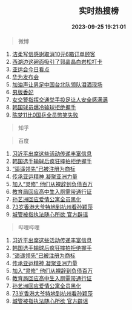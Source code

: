 <div align="center"><h2>实时热搜榜</h2><h4>2023-09-25 19:21:01</h4></div>

> 微博  

1. [洁柔写信感谢取消10元6箱订单顾客](https://s.weibo.com/weibo?q=%23%E6%B4%81%E6%9F%94%E5%86%99%E4%BF%A1%E6%84%9F%E8%B0%A2%E5%8F%96%E6%B6%8810%E5%85%836%E7%AE%B1%E8%AE%A2%E5%8D%95%E9%A1%BE%E5%AE%A2%23&t=31&band_rank=1&Refer=top)<br />
2. [西湖边这碗面吸引了郭晶晶白岩松打卡](https://s.weibo.com/weibo?q=%23%E8%A5%BF%E6%B9%96%E8%BE%B9%E8%BF%99%E7%A2%97%E9%9D%A2%E5%90%B8%E5%BC%95%E4%BA%86%E9%83%AD%E6%99%B6%E6%99%B6%E7%99%BD%E5%B2%A9%E6%9D%BE%E6%89%93%E5%8D%A1%23&t=31&band_rank=2&Refer=top)<br />
3. [亚运会今日看点](https://s.weibo.com/weibo?q=%23%E4%BA%9A%E8%BF%90%E4%BC%9A%E4%BB%8A%E6%97%A5%E7%9C%8B%E7%82%B9%23&t=31&band_rank=3&Refer=top)<br />
4. [华为发布会](https://s.weibo.com/weibo?q=%E5%8D%8E%E4%B8%BA%E5%8F%91%E5%B8%83%E4%BC%9A&t=31&band_rank=4&Refer=top)<br />
5. [加油声让男足中国台北队领队泪洒现场](https://s.weibo.com/weibo?q=%23%E5%8A%A0%E6%B2%B9%E5%A3%B0%E8%AE%A9%E7%94%B7%E8%B6%B3%E4%B8%AD%E5%9B%BD%E5%8F%B0%E5%8C%97%E9%98%9F%E9%A2%86%E9%98%9F%E6%B3%AA%E6%B4%92%E7%8E%B0%E5%9C%BA%23&t=31&band_rank=5&Refer=top)<br />
6. [男版香妃](https://s.weibo.com/weibo?q=%23%E7%94%B7%E7%89%88%E9%A6%99%E5%A6%83%23&t=31&band_rank=6&Refer=top)<br />
7. [女交警指挥交通举手投足让人安全感满满](https://s.weibo.com/weibo?q=%23%E5%A5%B3%E4%BA%A4%E8%AD%A6%E6%8C%87%E6%8C%A5%E4%BA%A4%E9%80%9A%E4%B8%BE%E6%89%8B%E6%8A%95%E8%B6%B3%E8%AE%A9%E4%BA%BA%E5%AE%89%E5%85%A8%E6%84%9F%E6%BB%A1%E6%BB%A1%23&t=31&band_rank=7&Refer=top)<br />
8. [韩国球员爆冷输球拒绝握手](https://s.weibo.com/weibo?q=%23%E9%9F%A9%E5%9B%BD%E7%90%83%E5%91%98%E7%88%86%E5%86%B7%E8%BE%93%E7%90%83%E6%8B%92%E7%BB%9D%E6%8F%A1%E6%89%8B%23&t=31&band_rank=8&Refer=top)<br />
9. [陈梦11比0国乒全员憋笑失败](https://s.weibo.com/weibo?q=%23%E9%99%88%E6%A2%A611%E6%AF%940%E5%9B%BD%E4%B9%92%E5%85%A8%E5%91%98%E6%86%8B%E7%AC%91%E5%A4%B1%E8%B4%A5%23&t=31&band_rank=9&Refer=top)<br />

> 知乎  


> 百度  

1. [习近平出席这些活动传递丰富信息](https://www.baidu.com/s?wd=%E4%B9%A0%E8%BF%91%E5%B9%B3%E5%87%BA%E5%B8%AD%E8%BF%99%E4%BA%9B%E6%B4%BB%E5%8A%A8%E4%BC%A0%E9%80%92%E4%B8%B0%E5%AF%8C%E4%BF%A1%E6%81%AF&sa=fyb_news&rsv_dl=fyb_news)<br />
2. [韩国选手输球后疯狂摔拍拒绝握手](https://www.baidu.com/s?wd=%E9%9F%A9%E5%9B%BD%E9%80%89%E6%89%8B%E8%BE%93%E7%90%83%E5%90%8E%E7%96%AF%E7%8B%82%E6%91%94%E6%8B%8D%E6%8B%92%E7%BB%9D%E6%8F%A1%E6%89%8B&sa=fyb_news&rsv_dl=fyb_news)<br />
3. [“遥遥领先”已被注册为商标](https://www.baidu.com/s?wd=%E2%80%9C%E9%81%A5%E9%81%A5%E9%A2%86%E5%85%88%E2%80%9D%E5%B7%B2%E8%A2%AB%E6%B3%A8%E5%86%8C%E4%B8%BA%E5%95%86%E6%A0%87&sa=fyb_news&rsv_dl=fyb_news)<br />
4. [传承亚运精神 凝聚亚洲力量](https://www.baidu.com/s?wd=%E4%BC%A0%E6%89%BF%E4%BA%9A%E8%BF%90%E7%B2%BE%E7%A5%9E+%E5%87%9D%E8%81%9A%E4%BA%9A%E6%B4%B2%E5%8A%9B%E9%87%8F&sa=fyb_news&rsv_dl=fyb_news)<br />
5. [加入“灵修” 他们从裸辞到负债百万](https://www.baidu.com/s?wd=%E5%8A%A0%E5%85%A5%E2%80%9C%E7%81%B5%E4%BF%AE%E2%80%9D+%E4%BB%96%E4%BB%AC%E4%BB%8E%E8%A3%B8%E8%BE%9E%E5%88%B0%E8%B4%9F%E5%80%BA%E7%99%BE%E4%B8%87&sa=fyb_news&rsv_dl=fyb_news)<br />
6. [教育局回应高中生入厕需带通行证](https://www.baidu.com/s?wd=%E6%95%99%E8%82%B2%E5%B1%80%E5%9B%9E%E5%BA%94%E9%AB%98%E4%B8%AD%E7%94%9F%E5%85%A5%E5%8E%95%E9%9C%80%E5%B8%A6%E9%80%9A%E8%A1%8C%E8%AF%81&sa=fyb_news&rsv_dl=fyb_news)<br />
7. [孙艺洲回应爱情公寓全员黑化](https://www.baidu.com/s?wd=%E5%AD%99%E8%89%BA%E6%B4%B2%E5%9B%9E%E5%BA%94%E7%88%B1%E6%83%85%E5%85%AC%E5%AF%93%E5%85%A8%E5%91%98%E9%BB%91%E5%8C%96&sa=fyb_news&rsv_dl=fyb_news)<br />
8. [73岁香港大爷特地到杭州看孙颖莎](https://www.baidu.com/s?wd=73%E5%B2%81%E9%A6%99%E6%B8%AF%E5%A4%A7%E7%88%B7%E7%89%B9%E5%9C%B0%E5%88%B0%E6%9D%AD%E5%B7%9E%E7%9C%8B%E5%AD%99%E9%A2%96%E8%8E%8E&sa=fyb_news&rsv_dl=fyb_news)<br />
9. [城管被指执法随心所欲 官方辟谣](https://www.baidu.com/s?wd=%E5%9F%8E%E7%AE%A1%E8%A2%AB%E6%8C%87%E6%89%A7%E6%B3%95%E9%9A%8F%E5%BF%83%E6%89%80%E6%AC%B2+%E5%AE%98%E6%96%B9%E8%BE%9F%E8%B0%A3&sa=fyb_news&rsv_dl=fyb_news)<br />

> 哔哩哔哩  

1. [习近平出席这些活动传递丰富信息](https://www.baidu.com/s?wd=%E4%B9%A0%E8%BF%91%E5%B9%B3%E5%87%BA%E5%B8%AD%E8%BF%99%E4%BA%9B%E6%B4%BB%E5%8A%A8%E4%BC%A0%E9%80%92%E4%B8%B0%E5%AF%8C%E4%BF%A1%E6%81%AF&sa=fyb_news&rsv_dl=fyb_news)<br />
2. [韩国选手输球后疯狂摔拍拒绝握手](https://www.baidu.com/s?wd=%E9%9F%A9%E5%9B%BD%E9%80%89%E6%89%8B%E8%BE%93%E7%90%83%E5%90%8E%E7%96%AF%E7%8B%82%E6%91%94%E6%8B%8D%E6%8B%92%E7%BB%9D%E6%8F%A1%E6%89%8B&sa=fyb_news&rsv_dl=fyb_news)<br />
3. [“遥遥领先”已被注册为商标](https://www.baidu.com/s?wd=%E2%80%9C%E9%81%A5%E9%81%A5%E9%A2%86%E5%85%88%E2%80%9D%E5%B7%B2%E8%A2%AB%E6%B3%A8%E5%86%8C%E4%B8%BA%E5%95%86%E6%A0%87&sa=fyb_news&rsv_dl=fyb_news)<br />
4. [传承亚运精神 凝聚亚洲力量](https://www.baidu.com/s?wd=%E4%BC%A0%E6%89%BF%E4%BA%9A%E8%BF%90%E7%B2%BE%E7%A5%9E+%E5%87%9D%E8%81%9A%E4%BA%9A%E6%B4%B2%E5%8A%9B%E9%87%8F&sa=fyb_news&rsv_dl=fyb_news)<br />
5. [加入“灵修” 他们从裸辞到负债百万](https://www.baidu.com/s?wd=%E5%8A%A0%E5%85%A5%E2%80%9C%E7%81%B5%E4%BF%AE%E2%80%9D+%E4%BB%96%E4%BB%AC%E4%BB%8E%E8%A3%B8%E8%BE%9E%E5%88%B0%E8%B4%9F%E5%80%BA%E7%99%BE%E4%B8%87&sa=fyb_news&rsv_dl=fyb_news)<br />
6. [教育局回应高中生入厕需带通行证](https://www.baidu.com/s?wd=%E6%95%99%E8%82%B2%E5%B1%80%E5%9B%9E%E5%BA%94%E9%AB%98%E4%B8%AD%E7%94%9F%E5%85%A5%E5%8E%95%E9%9C%80%E5%B8%A6%E9%80%9A%E8%A1%8C%E8%AF%81&sa=fyb_news&rsv_dl=fyb_news)<br />
7. [孙艺洲回应爱情公寓全员黑化](https://www.baidu.com/s?wd=%E5%AD%99%E8%89%BA%E6%B4%B2%E5%9B%9E%E5%BA%94%E7%88%B1%E6%83%85%E5%85%AC%E5%AF%93%E5%85%A8%E5%91%98%E9%BB%91%E5%8C%96&sa=fyb_news&rsv_dl=fyb_news)<br />
8. [73岁香港大爷特地到杭州看孙颖莎](https://www.baidu.com/s?wd=73%E5%B2%81%E9%A6%99%E6%B8%AF%E5%A4%A7%E7%88%B7%E7%89%B9%E5%9C%B0%E5%88%B0%E6%9D%AD%E5%B7%9E%E7%9C%8B%E5%AD%99%E9%A2%96%E8%8E%8E&sa=fyb_news&rsv_dl=fyb_news)<br />
9. [城管被指执法随心所欲 官方辟谣](https://www.baidu.com/s?wd=%E5%9F%8E%E7%AE%A1%E8%A2%AB%E6%8C%87%E6%89%A7%E6%B3%95%E9%9A%8F%E5%BF%83%E6%89%80%E6%AC%B2+%E5%AE%98%E6%96%B9%E8%BE%9F%E8%B0%A3&sa=fyb_news&rsv_dl=fyb_news)<br />
